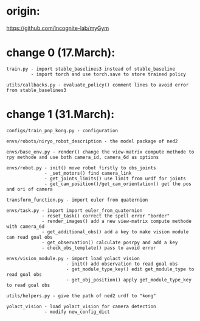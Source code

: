 # origin:
https://github.com/incognite-lab/myGym

# change 0 (17.March):
    
    train.py - import stable_baselines3 instead of stable_baseline             
             - import torch and use torch.save to store trained policy
    
    utils/callbacks.py - evaluate_policy() comment lines to avoid error from stable_baselines3

# change 1 (31.March):
    
    configs/train_pnp_kong.py - configuration
    
    envs/robots/niryo_robot_description - the model package of ned2
    
    envs/base_env.py - render() change the view-matrix compute methode to rpy methode and use both camera_id, camera_6d as options
    
    envs/robot.py - init() move robot firstly to obs_joints                    
                  - _set_motors() find camera_link                  
                  - get_joints_limits() use limit from urdf for joints                  
                  - get_cam_position()/get_cam_orientation() get the pos and ori of camera
    
    transform_function.py - import euler from quaternion
    
    envs/task.py - import import euler_from_quaternion                 
                 - reset_task() correct the spell error "border"                 
                 - render_images() add a new view-matrix compute methode with camera_6d                 
                 - get_additional_obs() add a key to make vision module can read goal obs                 
                 - get_observation() calculate posrpy and add a key                 
                 - check_obs_template() pass to avoid error
    
    envs/vision_module.py - import load yolact_vision
                          - init() add observation to read goal obs
                          - get_module_type_key() edit get_module_type to read goal obs
                          - get_obj_position() apply get_module_type_key to read goal obs
    
    utils/helpers.py - give the path of ned2 urdf to "kong"
    
    yolact_vision - load yolact_vision for camera detection
                  - modify new_config_dict

